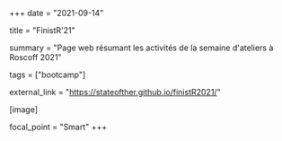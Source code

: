 +++
date = "2021-09-14"

title = "FinistR'21"

summary = "Page web résumant les activités de la semaine d'ateliers à Roscoff 2021"

tags = ["bootcamp"]

external_link = "https://stateofther.github.io/finistR2021/"

[image]

focal_point = "Smart"
+++

